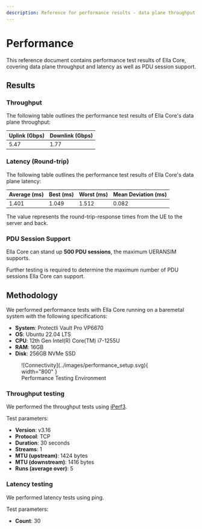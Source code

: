 ```yaml
---
description: Reference for performance results - data plane throughput and latency, and PDU session support.
---
```


# Performance

This reference document contains performance test results of Ella Core, covering data plane throughput and latency as well as PDU session support.

## Results

### Throughput

The following table outlines the performance test results of Ella Core's data plane throughput:

| Uplink (Gbps) | Downlink (Gbps) |
| ------------- | --------------- |
| 5.47          | 1.77            |

### Latency (Round-trip)

The following table outlines the performance test results of Ella Core's data plane latency:

| Average (ms) | Best (ms) | Worst (ms) | Mean Deviation (ms) |
| ------------ | --------- | ---------- | ----------------------- |
| 1.401        | 1.049     | 1.512      | 0.082                   |

The value represents the round-trip-response times from the UE to the server and back.

### PDU Session Support

Ella Core can stand up **500 PDU sessions**, the maximum UERANSIM supports.

Further testing is required to determine the maximum number of PDU sessions Ella Core can support.

## Methodology

We performed performance tests with Ella Core running on a baremetal system with the following specifications:

- **System**: Protectli Vault Pro VP6670
- **OS**: Ubuntu 22.04 LTS
- **CPU**: 12th Gen Intel(R) Core(TM) i7-1255U
- **RAM**: 16GB
- **Disk**: 256GB NVMe SSD

<figure markdown="span">
  ![Connectivity](../images/performance_setup.svg){ width="800" }
  <figcaption>Performance Testing Environment</figcaption>
</figure>

### Throughput testing

We performed the throughput tests using [iPerf3](https://iperf.fr/).

Test parameters:

- **Version**: v3.16
- **Protocol**: TCP
- **Duration**: 30 seconds
- **Streams**: 1
- **MTU (upstream)**: 1424 bytes
- **MTU (downstream)**: 1416 bytes
- **Runs (average over)**: 5

### Latency testing

We performed latency tests using ping.

Test parameters:

- **Count**: 30
